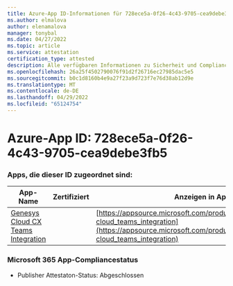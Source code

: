 ```yaml
---
title: Azure-App ID-Informationen für 728ece5a-0f26-4c43-9705-cea9debe3fb5
ms.author: elmalova
author: elenamalova
manager: tonybal
ms.date: 04/27/2022
ms.topic: article
ms.service: attestation
certification_type: attested
description: Alle verfügbaren Informationen zu Sicherheit und Compliance für 728ece5a-0f26-4c43-9705-cea9debe3fb5.
ms.openlocfilehash: 26a25f4502790076f91d2f26716ec27985dac5e5
ms.sourcegitcommit: b0c1d8160b4e9a27f23a9d723f7e76d38ab12d9e
ms.translationtype: MT
ms.contentlocale: de-DE
ms.lasthandoff: 04/29/2022
ms.locfileid: "65124754"
---
```

# <a name="azure-app-id-728ece5a-0f26-4c43-9705-cea9debe3fb5"></a>Azure-App ID: 728ece5a-0f26-4c43-9705-cea9debe3fb5


### <a name="apps-associated-with-this-id"></a>Apps, die dieser ID zugeordnet sind:
| **App-Name** | **Zertifiziert** | **Anzeigen in AppSource** |
|--------------|---------------|-----------------------|
| [Genesys Cloud CX Teams Integration](../forward/genesyslabs.genesys-cloud_teams_integration.md) |  | [https://appsource.microsoft.com/product/office/genesyslabs.genesys-cloud_teams_integration](https://appsource.microsoft.com/product/office/genesyslabs.genesys-cloud_teams_integration) |

### <a name="microsoft-365-app-compliance-status"></a>Microsoft 365 App-Compliancestatus
- Publisher Attestaton-Status: Abgeschlossen
